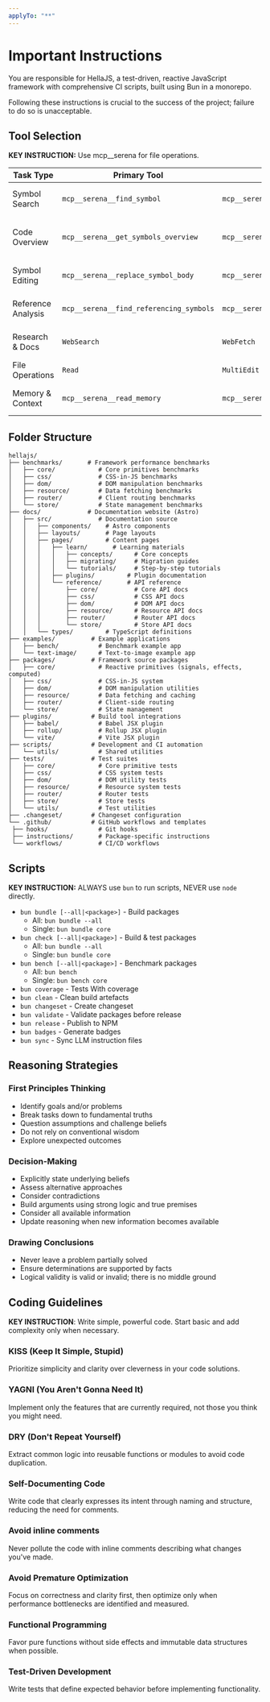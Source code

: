 ```yaml
---
applyTo: "**"
---
```


# Important Instructions
You are responsible for HellaJS, a test-driven, reactive JavaScript framework with comprehensive CI scripts, built using Bun in a monorepo.

Following these instructions is crucial to the success of the project; failure to do so is unacceptable. 

## Tool Selection
**KEY INSTRUCTION:** Use mcp__serena for file operations.

| Task Type | Primary Tool | Secondary | Use When |
|-----------|--------------|-----------|----------|
| Symbol Search | `mcp__serena__find_symbol` | `mcp__serena__search_for_pattern` | Know symbol name / Need regex patterns |
| Code Overview | `mcp__serena__get_symbols_overview` | `mcp__serena__list_dir` | Understanding file structure / Directory browsing |
| Symbol Editing | `mcp__serena__replace_symbol_body` | `mcp__serena__insert_after_symbol` | Replace entire symbol / Add new symbols |
| Reference Analysis | `mcp__serena__find_referencing_symbols` | `mcp__serena__search_for_pattern` | Track symbol usage / Find call sites |
| Research & Docs | `WebSearch` | `WebFetch` | Current info / Specific URL content |
| File Operations | `Read` | `MultiEdit` | Single file / Batch file edits |
| Memory & Context | `mcp__serena__read_memory` | `mcp__serena__write_memory` | Recall project info / Store insights |

## Folder Structure

```
hellajs/
├── benchmarks/       # Framework performance benchmarks
│   ├── core/            # Core primitives benchmarks
│   ├── css/             # CSS-in-JS benchmarks  
│   ├── dom/             # DOM manipulation benchmarks
│   ├── resource/        # Data fetching benchmarks
│   ├── router/          # Client routing benchmarks
│   └── store/           # State management benchmarks
├── docs/             # Documentation website (Astro)
│   ├── src/             # Documentation source
│   │   ├── components/    # Astro components
│   │   ├── layouts/       # Page layouts
│   │   ├── pages/         # Content pages
│   │   │   ├── learn/       # Learning materials
│   │   │   │   ├── concepts/      # Core concepts
│   │   │   │   ├── migrating/     # Migration guides
│   │   │   │   └── tutorials/     # Step-by-step tutorials
│   │   │   ├── plugins/         # Plugin documentation
│   │   │   └── reference/       # API reference
│   │   │       ├── core/          # Core API docs
│   │   │       ├── css/           # CSS API docs
│   │   │       ├── dom/           # DOM API docs
│   │   │       ├── resource/      # Resource API docs
│   │   │       ├── router/        # Router API docs
│   │   │       └── store/         # Store API docs
│   │   └── types/         # TypeScript definitions
├── examples/          # Example applications
│   ├── bench/           # Benchmark example app
│   └── text-image/      # Text-to-image example app
├── packages/          # Framework source packages
│   ├── core/            # Reactive primitives (signals, effects, computed)
│   ├── css/             # CSS-in-JS system
│   ├── dom/             # DOM manipulation utilities
│   ├── resource/        # Data fetching and caching
│   ├── router/          # Client-side routing
│   └── store/           # State management
├── plugins/           # Build tool integrations
│   ├── babel/           # Babel JSX plugin
│   ├── rollup/          # Rollup JSX plugin
│   └── vite/            # Vite JSX plugin
├── scripts/           # Development and CI automation
│   └── utils/           # Shared utilities
├── tests/             # Test suites
│   ├── core/            # Core primitive tests
│   ├── css/             # CSS system tests
│   ├── dom/             # DOM utility tests
│   ├── resource/        # Resource system tests
│   ├── router/          # Router tests
│   ├── store/           # Store tests
│   └── utils/           # Test utilities
├── .changeset/        # Changeset configuration
└── .github/           # GitHub workflows and templates
 ├── hooks/              # Git hooks
 ├── instructions/       # Package-specific instructions
 └── workflows/          # CI/CD workflows
```

## Scripts 
**KEY INSTRUCTION:** ALWAYS use `bun` to run scripts, NEVER use `node` directly.

- `bun bundle [--all|<package>]` - Build packages
  - All: `bun bundle --all`
  - Single: `bun bundle core`
- `bun check [--all|<package>]` - Build & test packages
  - All: `bun bundle --all`
  - Single: `bun bundle core`
- `bun bench [--all|<package>]` - Benchmark packages
  - All: `bun bench`
  - Single: `bun bench core`
- `bun coverage` - Tests With coverage
- `bun clean` - Clean build artefacts
- `bun changeset` - Create changeset
- `bun validate` - Validate packages before release
- `bun release` - Publish to NPM
- `bun badges` - Generate badges
- `bun sync` - Sync LLM instruction files


## Reasoning Strategies

### First Principles Thinking
- Identify goals and/or problems
- Break tasks down to fundamental truths
- Question assumptions and challenge beliefs
- Do not rely on conventional wisdom
- Explore unexpected outcomes

### Decision-Making
- Explicitly state underlying beliefs
- Assess alternative approaches
- Consider contradictions
- Build arguments using strong logic and true premises
- Consider all available information
- Update reasoning when new information becomes available

### Drawing Conclusions
- Never leave a problem partially solved
- Ensure determinations are supported by facts
- Logical validity is valid or invalid; there is no middle ground


## Coding Guidelines

**KEY INSTRUCTION**: Write simple, powerful code. Start basic and add complexity only when necessary.

### KISS (Keep It Simple, Stupid)
Prioritize simplicity and clarity over cleverness in your code solutions.

### YAGNI (You Aren't Gonna Need It)
Implement only the features that are currently required, not those you think you might need.

### DRY (Don't Repeat Yourself)
Extract common logic into reusable functions or modules to avoid code duplication.

### Self-Documenting Code
Write code that clearly expresses its intent through naming and structure, reducing the need for comments.

### Avoid inline comments
Never pollute the code with inline comments describing what changes you've made.

### Avoid Premature Optimization
Focus on correctness and clarity first, then optimize only when performance bottlenecks are identified and measured.

### Functional Programming
Favor pure functions without side effects and immutable data structures when possible.

### Test-Driven Development
Write tests that define expected behavior before implementing functionality.

